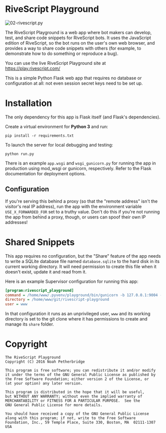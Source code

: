 # RiveScript Playground

![02-rivescript.py](https://raw.github.com/aichaos/rivescript-playground/master/screenshot.png)

The RiveScript Playground is a web app where bot makers can develop, test, and
share code snippets for RiveScript bots. It uses the JavaScript edition of
RiveScript, so the bot runs on the user's own web browser, and provides a way
to share code snippets with others (for example, to demonstrate how to do
something or reproduce a bug).

You can use the live RiveScript Playground site at <https://play.rivescript.com/>

This is a simple Python Flask web app that requires no database or
configuration at all: not even session secret keys need to be set up.

# Installation

The only dependency for this app is Flask itself (and Flask's dependencies).

Create a virtual environment for **Python 3** and run:

    pip install -r requirements.txt

To launch the server for local debugging and testing:

    python run.py

There is an example `app.wsgi` and `wsgi_gunicorn.py` for running the app in
production using mod_wsgi or gunicorn, respectively. Refer to the Flask
documentation for deployment options.

## Configuration

If you're serving this behind a proxy (so that the "remote address" isn't the
visitor's real IP address), run the app with the environment variable
`USE_X_FORWARDED_FOR` set to a truthy value. Don't do this if you're not running
the app from behind a proxy, though, or users can spoof their own IP addresses!

# Shared Snippets

This app requires no configuration, but the "Share" feature of the app needs to
write a SQLite database file named `database.sqlite` to the hard disk in its
current working directory. It will need permission to create this file when it
doesn't exist, update it and read from it.

Here is an example Supervisor configuration for running this app:

```ini
[program:rivescript_playground]
command = /home/www/.pyvenv/playground/bin/gunicorn -b 127.0.0.1:9004 -u www -g www wsgi_gunicorn:app
directory = /home/www/git/rivescript-playground
user = www
```

In that configuration it runs as an unprivileged user, `www` and its working
directory is set to the git clone where it has permissions to create and
manage its `share` folder.

# Copyright

```
The RiveScript Playground
Copyright (C) 2016 Noah Petherbridge

This program is free software; you can redistribute it and/or modify
it under the terms of the GNU General Public License as published by
the Free Software Foundation; either version 2 of the License, or
(at your option) any later version.

This program is distributed in the hope that it will be useful,
but WITHOUT ANY WARRANTY; without even the implied warranty of
MERCHANTABILITY or FITNESS FOR A PARTICULAR PURPOSE.  See the
GNU General Public License for more details.

You should have received a copy of the GNU General Public License
along with this program; if not, write to the Free Software
Foundation, Inc., 59 Temple Place, Suite 330, Boston, MA  02111-1307  USA
```
